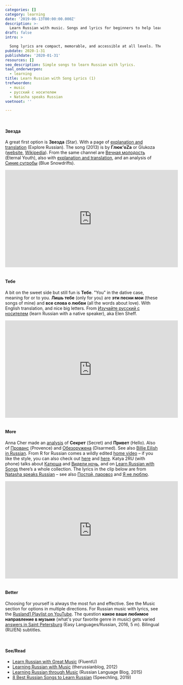 ```yaml
---
categories: []
category: learning
date: '2019-06-13T00:00:00.000Z'
description: >-
  Learn Russian with music. Songs and lyrics for beginners to help learn Russian.
draft: false
intro: >

  Song lyrics are compact, memorable, and accessible at all levels. They make studying fun and effective at the same time.
pubdate: 2020-1-31
publishdate: '2020-01-31'
resources: []
seo_description: Simple songs to learn Russian with lyrics.
taal_onderwerpen:
  - learning
title: Learn Russian with Song Lyrics (1)
trefwoorden:
  - music
  - русский с носителем
  - Natasha speaks Russian
voetnoot: ''

---
```


<br/> 
 

#### Звезда

A great first option is **Звезда** (Star). With a page of [explanation and translation](https://explorerussian.com/shine-my-star-learn-russian-through-songs/) (Explore Russian). The song (2013) is by **Глюк’oZa** or Glukoza ([website](http://www.glukoza.com/), [Wikipedia](https://en.wikipedia.org/wiki/Glukoza)). From the same channel are [Вечная молодость](https://youtu.be/MKjFuddFkH8) (Eternal Youth), also with [explanation and translation](https://explorerussian.com/learn-russian-songs-eternal-youth/), and an analysis of [Синие сугробы](https://explorerussian.com/learn-russian-through-songs-snowdrifts/) (Blue Snowdrifts).



<iframe
width="560" height="315" src="https://www.youtube.com/embed/ZD8QYhBtXeU"
frameborder="0" allow="accelerometer; autoplay; encrypted-media;
gyroscope; picture-in-picture" allowfullscreen></iframe>


<br/> 
<br/> 


#### Тебе

A bit on the sweet side but still fun is **Тебе**. "You" in the dative case, meaning for or to you. **Лишь тебе** (only for you) are **эти песни мои** (these songs of mine) and **все слова о любви** (all the words about love). With English translation, and nice big letters. From [Изучайте русский с носителем](https://www.youtube.com/user/umeuvse/featured) (learn Russian with a native speaker), aka Elen Sheff.

 

<iframe width="560"
height="315"
src="https://www.youtube.com/embed/UGFmYhttmEU"
frameborder="0" allow="accelerometer; autoplay; encrypted-media;
gyroscope; picture-in-picture" allowfullscreen></iframe>

<br/> 
<br/> 

#### More

Anna Cher made an [analysis](https://www.youtube.com/watch?v=oG3Oa61ykEU) of **Секрет** (Secret) and **Привет** (Hello). Also of [Прованс](https://www.youtube.com/watch?v=KzyOorHd8Kw) (Provence) and [Обезоружена](https://www.youtube.com/watch?v=IaD0tRBij-c) (Disarmed). See also [Billie Eilish in Russian](https://youtu.be/RbLzHs1EJYQ). From R for Russian comes a wildly edited [home video](https://www.youtube.com/watch?v=h2DWAa4MWy4) – if you like the style, you can also check out [here](https://www.youtube.com/watch?v=WZQQJhwpb98) and [here](https://www.youtube.com/watch?v=Recb56Ffw4c). Katya 2RU (with phone) talks about [Катюша](https://www.youtube.com/watch?v=PCaJMEbZg3Q) and [Видели ночь](https://www.youtube.com/watch?v=IscnP_sQL6k), and on [Learn Russian with Songs](https://www.youtube.com/channel/UCRODnN6L0BVpqgZ2gonaY9g/featured) there’s a whole collection. The lyrics in the clip below are from [Natasha speaks Russian](http://www.natashaspeaksrussian.com/) – see also [Постой, паровоз](https://youtu.be/HhbP0Cn-Zw4) and [Я не люблю](https://youtu.be/KlnseUMqTCo).



<iframe width="560" height="315" src="https://www.youtube.com/embed/H81W04iTGFM" frameborder="0" allow="accelerometer; autoplay; encrypted-media; gyroscope; picture-in-picture" allowfullscreen></iframe>


<br/> 
<br/> 



#### Better

Choosing for yourself is always the most fun and effective. See the Music section for options in multiple directions. For Russian music with lyrics, see the [Rusland1 Playlist on YouTube](https://www.youtube.com/playlist?list=PLeE-zqOrSLhzkRCATzT8__oNifBChVHGK). The question **какое ваше любимое направление в музыке** (what's your favorite genre in music) gets varied [answers in Saint Petersburg](https://www.youtube.com/watch?v=s5jcCfPLvt0) (Easy Languages/Russian, 2016, 5 m). Bilingual (RU/EN) subtitles.

<br/>

#### See/Read

- [Learn Russian with Great Music](https://www.fluentu.com/blog/russian/learn-russian-with-music/) (FluentU)
- [Learning Russian with Music](https://therussianblog.wordpress.com/2012/02/22/learning-russian-with-music/) (therussianblog, 2012)
- [Learning Russian through Music](https://blogs.transparent.com/russian/learning-russian-through-music/) (Russian Language Blog, 2015)
- [8 Best Russian Songs to Learn Russian](https://blog.speechling.com/8-best-russian-songs-to-learn-russian/) (Speechling, 2019)
